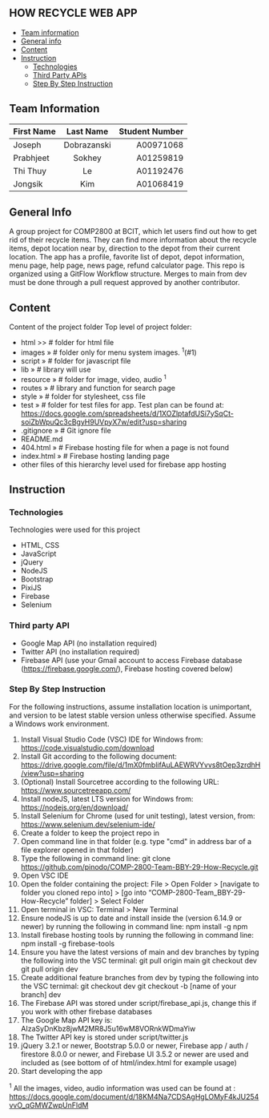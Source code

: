 ## HOW RECYCLE WEB APP
* [Team information](#team-information)
* [General info](#general-info)
* [Content](#content)
* [Instruction](#instruction)
   * [Technologies](#technologies)
   * [Third Party APIs](#third-party-apis)
   * [Step By Step Instruction](#step-by-step-instruction)

## Team Information
| First Name    | Last Name     | Student Number  |
| ------------- |:-------------:| ---------------:|
| Joseph        | Dobrazanski   | A00971068       |
| Prabhjeet     | Sokhey        | A01259819       |
| Thi Thuy      | Le            | A01192476       |
| Jongsik       | Kim           | A01068419       |

## General Info
A group project for COMP2800 at BCIT, which let users find out how to get rid of their recycle items. They can find more information about the recycle items, depot location near by, direction to the depot from their current location. The app has a profile, favorite list of depot, depot information, menu page, help page, news page, refund calculator page. This repo is organized using a GitFlow Workflow structure. Merges to main from dev must be done through a pull request approved by another contributor. 

## Content
Content of the project folder
 Top level of project folder: 
* html     >> # folder for html file
* images   » # folder only for menu system images. <sup>1</sup>(#1)
* script   » # folder for javascript file 
* lib      » # library will use
* resource » # folder for image, video, audio <sup>1</sup>
* routes   » # library and function for search page
* style    » # folder for stylesheet, css file
* test     » # folder for test files for app. Test plan can be found at: https://docs.google.com/spreadsheets/d/1XOZlptafdUSi7ySqCt-soiZbWpuQc3cBgyH9UVpyX7w/edit?usp=sharing
* .gitignore » # Git ignore file
* README.md
* 404.html   » # Firebase hosting file for when a page is not found
* index.html  » # Firebase hosting landing page
* other files of this hierarchy level used for firebase app hosting    


## Instruction
### Technologies
Technologies were used for this project
* HTML, CSS
* JavaScript
* jQuery
* NodeJS
* Bootstrap
* PixiJS
* Firebase
* Selenium

### Third party API
* Google Map API (no installation required)
* Twitter API (no installation required)
* Firebase API (use your Gmail account to access Firebase database (https://firebase.google.com/), Firebase hosting covered below)

### Step By Step Instruction
For the following instructions, assume installation location is unimportant, and version to be latest stable version unless otherwise specified. Assume a Windows work environment.
1. Install Visual Studio Code (VSC) IDE for Windows from: https://code.visualstudio.com/download
2. Install Git according to the following document: https://drive.google.com/file/d/1mX0fmblifAuLAEWRVYvvs8tOep3zrdhH/view?usp=sharing 
3. (Optional) Install Sourcetree according to the following URL: https://www.sourcetreeapp.com/ 
4. Install nodeJS, latest LTS version for Windows from: https://nodejs.org/en/download/
5. Install Selenium for Chrome (used for unit testing), latest version, from: https://www.selenium.dev/selenium-ide/ 
6. Create a folder to keep the project repo in
7. Open command line in that folder (e.g. type "cmd" in address bar of a file explorer opened in that folder)
8. Type the following in command line: git clone https://github.com/pinodo/COMP-2800-Team-BBY-29-How-Recycle.git
9. Open VSC IDE
10. Open the folder containing the project: File > Open Folder > [navigate to folder you cloned repo into] > [go into “COMP-2800-Team_BBY-29-How-Recycle” folder] > Select Folder
11. Open terminal in VSC: Terminal > New Terminal
12. Ensure nodeJS is up to date and install inside the (version 6.14.9 or newer) by running the following in command line: npm install -g npm 
13. Install firebase hosting tools by running the following in command line: npm install -g firebase-tools
14. Ensure you have the latest versions of main and dev branches by typing the following into the VSC terminal:
git pull origin main
git checkout dev
git pull origin dev
15. Create additional feature branches from dev by typing the following into the VSC ternimal:
git checkout dev
git checkout -b [name of your branch] dev 
16. The Firebase API was stored under script/firebase_api.js, change this if you work with other firebase databases
17. The Google Map API key is: AIzaSyDnKbz8jwM2MR8J5u16wM8VORnkWDmaYiw
18. The Twitter API key is stored under script/twitter.js 
19. jQuery 3.2.1 or newer, Bootstrap 5.0.0 or newer, Firebase app / auth / firestore 8.0.0 or newer, and Firebase UI 3.5.2 or newer are used and included as <script src="..."></script> (see bottom of <body> of html/index.html for example usage)
20. Start developing the app


<a id = "1"><sup>1</sup></a> All the images, video, audio information was used can be found at : https://docs.google.com/document/d/18KM4Na7CDSAgHgLOMyF4kJU254vvO_qGMWZwpUnFldM



